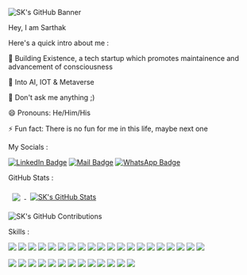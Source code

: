 ![SK's GitHub Banner](https://github.com/itsskofficial/itsskofficial/assets/65887545/5bad5d31-9730-4bfd-8433-5966e78dd8f9)


Hey, I am Sarthak

Here's a quick intro about me :

🔭 Building Existence, a tech startup which promotes maintainence and advancement of consciousness

🚀 Into AI, IOT & Metaverse

💬 Don't ask me anything ;)

😄 Pronouns: He/Him/His

⚡ Fun fact: There is no fun for me in this life, maybe next one 


My Socials : 

[![LinkedIn Badge](https://img.shields.io/badge/LinkedIn-informational?style=flat&logo=linkedin&logoColor=white&color=0D76A8)](https://www.linkedin.com/in/sarthak-karandikar-0223b7228/)
[![Mail Badge](https://img.shields.io/badge/Gmail-informational?style=flat&logo=gmail&logoColor=white&color=EA4335)](mailto:itsskofficial03@gmail.com)
[![WhatsApp Badge](https://img.shields.io/badge/WhatsApp-informational?style=flat&logo=whatsapp&logoColor=white&color=25D366)](https://wa.me/+918275017823/)

GitHub Stats :

<a href="https://github.com/itsskofficial">
  <img align="center" style="margin:0.5rem" src="https://github-readme-stats.vercel.app/api/top-langs/?username=itsskofficial&size_weight=0&count_weight=1&hide=html,css,jupyter%20notebook&langs_count=3&layout=donut-vertical&theme=radical" />
</a>

<a href="https://github.com/itsskofficial">
  <img align="center" style="margin:0.5rem" src="https://github-readme-stats.vercel.app/api?username=itsskofficial&show_icons=true&line_height=27&count_private=true&theme=radical&rank_icon=github&include_all_commits=true" alt="SK's GitHub Stats" />
</a>

![SK's GitHub Contributions](https://github-readme-streak-stats.herokuapp.com/?&theme=radical&hide_border=true&currStreakNum=F6A085&currStreakLabel=F6A085&user=itsskofficial)

Skills :

![](https://img.shields.io/badge/Code-Python-informational?style=flat&logo=python&logoColor=white&color=3776AB)
![](https://img.shields.io/badge/Code-Javascript-informational?style=flat&logo=javascript&logoColor=white&color=F7DF1E)
![](https://img.shields.io/badge/Code-C-informational?style=flat&logo=c&logoColor=white&color=A8B9CC)
![](https://img.shields.io/badge/Code-C++-informational?style=flat&logo=c++&logoColor=white&color=00599C)
![](https://img.shields.io/badge/Code-HTML5-informational?style=flat&logo=html5&logoColor=white&color=E34F26)
![](https://img.shields.io/badge/Code-CSS3-informational?style=flat&logo=css3&logoColor=white&color=1572B6)
![](https://img.shields.io/badge/Code-ReactJS-informational?style=flat&logo=react&logoColor=white&color=61DAFB)
![](https://img.shields.io/badge/Code-NodeJS-informational?style=flat&logo=node.js&logoColor=white&color=339933)
![](https://img.shields.io/badge/Code-ExpressJS-informational?style=flat&logo=express&logoColor=white&color=000000)
![](https://img.shields.io/badge/Code-MongoDB-informational?style=flat&logo=mongodb&logoColor=white&color=47A248)
![](https://img.shields.io/badge/Code-MySQL-informational?style=flat&logo=mysql&logoColor=white&color=4479A1)
![](https://img.shields.io/badge/Code-NextJS-informational?style=flat&logo=nextjs&logoColor=white&color=000000)
![](https://img.shields.io/badge/Code-TensorFlow-informational?style=flat&logo=tensorflow&logoColor=white&color=FF6F00)
![](https://img.shields.io/badge/Code-NumPy-informational?style=flat&logo=numpy&logoColor=white&color=013243)
![](https://img.shields.io/badge/Code-Pandas-informational?style=flat&logo=pandas&logoColor=white&color=150458)
![](https://img.shields.io/badge/Code-ScikitLearn-informational?style=flat&logo=scikit-learn&logoColor=white&color=F7931E)
![](https://img.shields.io/badge/Code-Solidity-informational?style=flat&logo=solidity&logoColor=white&color=363636)
![](https://img.shields.io/badge/Code-Arduino-informational?style=flat&logo=arduino&logoColor=white&color=00979D)
![](https://img.shields.io/badge/Code-Selenium-informational?style=flat&logo=selenium&logoColor=white&color=43B02A)
![](https://img.shields.io/badge/Code-Ethereum-informational?style=flat&logo=ethereum&logoColor=white&color=000000)







![](https://img.shields.io/badge/Software-Figma-informational?style=flat&logo=figma&logoColor=white&color=F24E1E)
![](https://img.shields.io/badge/Software-Canva-informational?style=flat&logo=canva&logoColor=white&color=00C4CC)
![](https://img.shields.io/badge/Software-Audacity-informational?style=flat&logo=audacity&logoColor=white&color=0000CC)
![](https://img.shields.io/badge/Software-DavinciResolve-informational?style=flat&color=FFFF00)
![](https://img.shields.io/badge/Software-Trello-informational?style=flat&logo=trello&logoColor=white&color=0052CC)
![](https://img.shields.io/badge/Software-Asana-informational?style=flat&logo=asana&logoColor=white&color=273347)
![](https://img.shields.io/badge/Software-GIMP-informational?style=flat&logo=gimp&logoColor=white&color=5C5543)
![](https://img.shields.io/badge/Software-Slack-informational?style=flat&logo=slack&logoColor=white&color=4A154B)
![](https://img.shields.io/badge/Software-Jira-informational?style=flat&logo=jira&logoColor=white&color=0052CC)
![](https://img.shields.io/badge/Software-Confluence-informational?style=flat&logo=confluence&logoColor=white&color=172B4D)
![](https://img.shields.io/badge/Software-Wordpress-informational?style=flat&logo=wordpress&logoColor=white&color=21759B)
![](https://img.shields.io/badge/Software-LMMS-informational?style=flat&logo=lmms&logoColor=white&color=10B146)
![](https://img.shields.io/badge/Software-VSCode-informational?style=flat&logo=visualstudiocode&logoColor=white&color=007ACC)

